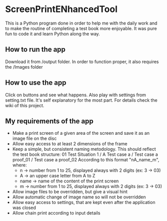 # ScreenPrintENhancedTool
This is a Python program done in order to help me with the daily work and to make the routine of completing a test book more enjoyable. It was pure fun to code it and learn Python along the way.

## How to run the app
Download it from /output folder. In order to function proper, it also requires the /Images folder

## How to use the app
Click on buttons and see what happens. Also play with settings from setting.txt file. It's self explanatory for the most part. For details check the wiki of this project.

## My requirements of the app
  - Make a print screen of a given area of the screen and save it as an image file on the disc
  - Allow easy access to at least 2 dimensions of the frame
  - Keep a simple, but consistent naming metodology. This should reflect the test book structure: 01 Test Situation 1 / A Test case a / Test case a proof_01 / Test case a proof_02
    According to this format "nA_name_m", where:
    * n -> number from 1 to 25, displayed always with 2 digits (ex: 3 -> 03)
    * A -> an upper case letter from A to Z
    * name -> name of the content of the print screen
    * m -> number from 1 to 25, displayed always with 2 digits (ex: 3 -> 03)
  - Allow image files to be overridden, but give a visual hint
  - Allow automatic change of image name so will not be overridden
  - Allow easy access to settings, that are kept even after the application was closed
  - Allow chain print according to input details

